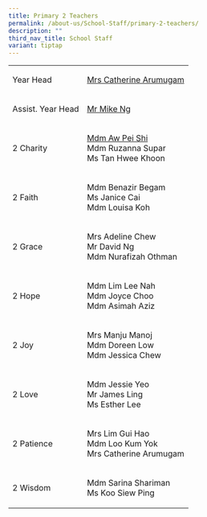 ```yaml
---
title: Primary 2 Teachers
permalink: /about-us/School-Staff/primary-2-teachers/
description: ""
third_nav_title: School Staff
variant: tiptap
---
```

<table>
<tbody>
<tr>
<td rowspan="1" colspan="1">
<p>Year Head</p>
</td>
<td rowspan="1" colspan="1">
<p><a href="a_catherine@moe.edu.sg" rel="noopener noreferrer nofollow" target="_blank">Mrs Catherine Arumugam</a>
</p>
</td>
</tr>
<tr>
<td rowspan="1" colspan="1">
<p>Assist. Year Head</p>
</td>
<td rowspan="1" colspan="1">
<p><a href="ng_cheong_zsen@moe.edu.sg" rel="noopener noreferrer nofollow" target="_blank">Mr Mike Ng</a>
</p>
</td>
</tr>
<tr>
<td rowspan="1" colspan="1">
<p>2 Charity</p>
</td>
<td rowspan="1" colspan="1">
<p><a href="aw_pei_shi@moe.edu.sg" rel="noopener noreferrer nofollow" target="_blank">Mdm Aw Pei Shi</a>
<br>Mdm&nbsp;Ruzanna&nbsp;Supar
<br>Ms Tan Hwee Khoon</p>
</td>
</tr>
<tr>
<td rowspan="1" colspan="1">
<p>2 Faith</p>
</td>
<td rowspan="1" colspan="1">
<p>Mdm&nbsp;Benazir&nbsp;Begam
<br>Ms Janice Cai
<br>Mdm&nbsp;Louisa Koh</p>
</td>
</tr>
<tr>
<td rowspan="1" colspan="1">
<p>2 Grace</p>
</td>
<td rowspan="1" colspan="1">
<p>Mrs&nbsp;Adeline&nbsp;Chew
<br>Mr David Ng
<br>Mdm&nbsp;Nurafizah&nbsp;Othman</p>
</td>
</tr>
<tr>
<td rowspan="1" colspan="1">
<p>2 Hope</p>
</td>
<td rowspan="1" colspan="1">
<p>Mdm&nbsp;Lim Lee Nah
<br>Mdm&nbsp;Joyce Choo&nbsp;
<br>Mdm&nbsp;Asimah&nbsp;Aziz</p>
</td>
</tr>
<tr>
<td rowspan="1" colspan="1">
<p>2 Joy</p>
</td>
<td rowspan="1" colspan="1">
<p>Mrs&nbsp;Manju&nbsp;Manoj
<br>Mdm&nbsp;Doreen&nbsp;Low
<br>Mdm&nbsp;Jessica&nbsp;Chew</p>
<p></p>
</td>
</tr>
<tr>
<td rowspan="1" colspan="1">
<p>2 Love</p>
</td>
<td rowspan="1" colspan="1">
<p>Mdm&nbsp;Jessie Yeo
<br>Mr&nbsp;James Ling
<br>Ms&nbsp;Esther Lee</p>
</td>
</tr>
<tr>
<td rowspan="1" colspan="1">
<p>2 Patience</p>
</td>
<td rowspan="1" colspan="1">
<p>Mrs&nbsp;Lim Gui Hao
<br>Mdm Loo Kum Yok
<br>Mrs Catherine Arumugam</p>
</td>
</tr>
<tr>
<td rowspan="1" colspan="1">
<p>2 Wisdom</p>
</td>
<td rowspan="1" colspan="1">
<p>Mdm Sarina Shariman
<br>Ms Koo Siew Ping</p>
</td>
</tr>
</tbody>
</table>
<p></p>